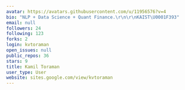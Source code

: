 ```yaml
---
avatar: https://avatars.githubusercontent.com/u/11956576?v=4
bio: "NLP + Data Science + Quant Finance.\r\n\r\nKAIST\U0001F393"
email: null
followers: 24
following: 123
forks: 2
login: kvtoraman
open_issues: null
public_repos: 36
stars: 9
title: Kamil Toraman
user_type: User
website: sites.google.com/view/kvtoraman
---
```

